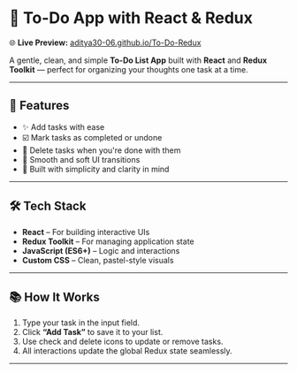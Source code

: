 # 🎨 To-Do App with React & Redux

🌐 **Live Preview:** [aditya30-06.github.io/To-Do-Redux](https://aditya30-06.github.io/To-Do-Redux/)

A gentle, clean, and simple **To-Do List App** built with **React** and **Redux Toolkit** — perfect for organizing your thoughts one task at a time.

---

## 🌟 Features

- ✨ Add tasks with ease
- ☑️ Mark tasks as completed or undone
- 🧹 Delete tasks when you're done with them
- 🎨 Smooth and soft UI transitions
- 💖 Built with simplicity and clarity in mind

---

## 🛠 Tech Stack

- **React** – For building interactive UIs
- **Redux Toolkit** – For managing application state
- **JavaScript (ES6+)** – Logic and interactions
- **Custom CSS** – Clean, pastel-style visuals

---

## 📚 How It Works

1. Type your task in the input field.
2. Click **“Add Task”** to save it to your list.
3. Use check and delete icons to update or remove tasks.
4. All interactions update the global Redux state seamlessly.

---


